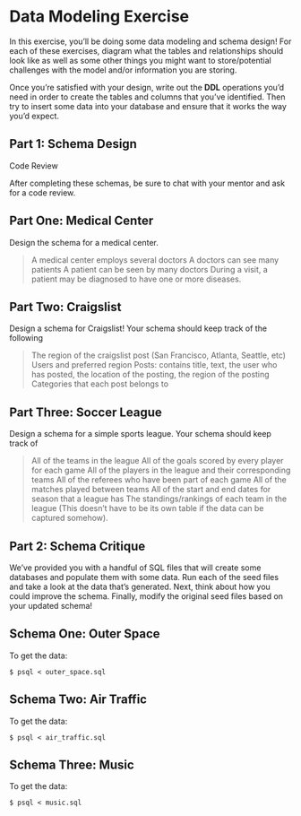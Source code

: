 # Data Modeling Exercise

In this exercise, you’ll be doing some data modeling and schema design! For each of these exercises, diagram what the tables and relationships should look like as well as some other things you might want to store/potential challenges with the model and/or information you are storing.

Once you’re satisfied with your design, write out the **DDL** operations you’d need in order to create the tables and columns that you’ve identified. Then try to insert some data into your database and ensure that it works the way you’d expect.


## Part 1: Schema Design
Code Review

After completing these schemas, be sure to chat with your mentor and ask for a code review.

## Part One: Medical Center
Design the schema for a medical center.

>A medical center employs several doctors
A doctors can see many patients
A patient can be seen by many doctors
During a visit, a patient may be diagnosed to have one or more diseases.
## Part Two: Craigslist
Design a schema for Craigslist! Your schema should keep track of the following

>The region of the craigslist post (San Francisco, Atlanta, Seattle, etc)
Users and preferred region
Posts: contains title, text, the user who has posted, the location of the posting, the region of the posting
Categories that each post belongs to
## Part Three: Soccer League
Design a schema for a simple sports league. Your schema should keep track of

>All of the teams in the league
All of the goals scored by every player for each game
All of the players in the league and their corresponding teams
All of the referees who have been part of each game
All of the matches played between teams
All of the start and end dates for season that a league has
The standings/rankings of each team in the league (This doesn’t have to be its own table if the data can be captured somehow).
## Part 2: Schema Critique
We’ve provided you with a handful of SQL files that will create some databases and populate them with some data. Run each of the seed files and take a look at the data that’s generated. Next, think about how you could improve the schema. Finally, modify the original seed files based on your updated schema!

## Schema One: Outer Space
To get the data:
```
$ psql < outer_space.sql
```
## Schema Two: Air Traffic
To get the data:
```
$ psql < air_traffic.sql
```
## Schema Three: Music
To get the data:

```
$ psql < music.sql
```
